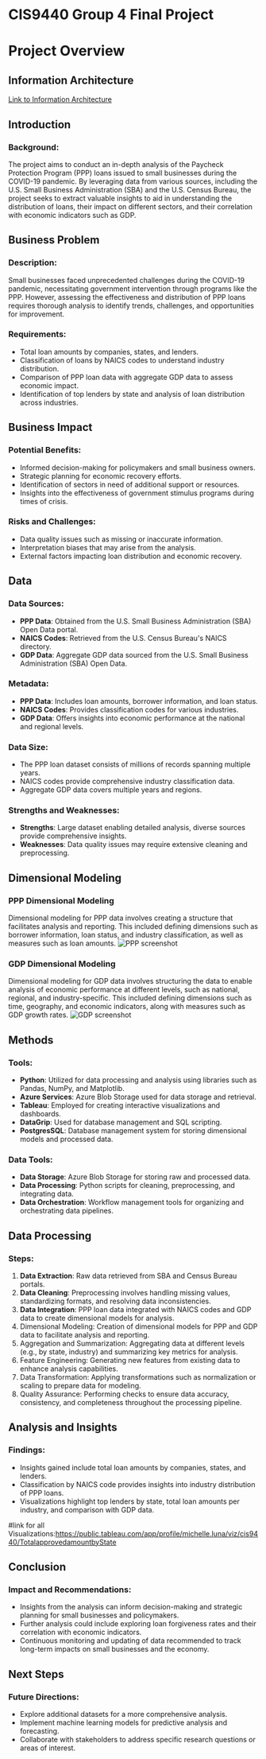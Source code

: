 # CIS9440 Group 4 Final Project

# Project Overview

## Information Architecture
[Link to Information Architecture](https://viewer.diagrams.net/?tags=%7B%7D&highlight=0000ff&edit=_blank&layers=1&nav=1&title=Information%20Architecture.drawio.html#R7Vxbc5s4FP41nuk%2BuAPIgP3oW5POpI13ndnd9qUj2zLQYOQVIrb761cYyVyEbZwGQxImD0FHEhd95%2FsknaOkBYar7Q2Ba%2FsLXiC3pSmLbQuMWpqmKrrCfoWWXWTRw1JosIiz4I1iw9T5hURPbg2cBfJTDSnGLnXWaeMcex6a05QNEoI36WZL7KafuoYWkgzTOXRl6z%2FOgtqRtSs%2BK7TfIseyxZNVhdfM4PzRIjjw%2BPM87KGoZgXFbXhT34YLvEmYwLgFhgRjGl2ttkPkhsMqRizq9%2BlI7eGVCfJokQ4%2FZz9uZ%2BPvXz%2Fbg7X%2FcBv0biy13eXvRndiKNCCjQwvYkJtbGEPuuPYOth%2FLgrvqrBS3OYO4zUzqsz4E1G64zDDgGJmsunK5bXshcnuX95%2FX%2FgWFj7qojjaJitHO15y4Qy5g8OID7GLCavajzkYLLFHhWmBljBw2bAMfErwIxL2lgZMYAz7XVYjjx8fUh8HZI5ODJrwUEgsRE%2B006N24YgmHsDRuUF4hdjXsQYEuZA6T2lfhNylrUO7GFt2weG9AGp%2B3yfoBvxJI0ghs0yj79WM%2FYAtnCd2aYWXHyaTCau%2Fw9D7Q1SzRydaSN7DnHwdXs53rsOchADWaGM7FE3XcD%2BmGyYgaW%2BYRe50NzsYDgjfB5TdBnG7H%2FmTqh9gFVxVzzuH47oJJ9BH5qdeL889RspwPNYy7sTsaj%2F8OeU2T4hQtD0JNK8VisDF0uDFTaw8JjfZCdHpKSU5Rq%2FRgMs1QCuoAUatNEC7XANuRpOG%2FOWRX%2Bvo1bJfLMEa%2Bl9Cf1CQ%2Fmat6A8upv%2FX%2FufhlDX4MGRrfr8RgvKEABgVCwHQGyG4XAg6BYUAdGqlBB1ZCZBP8%2Bb%2F%2Fq%2BAMGVQJtinFmk04EU1QDfTIqCaVa8GZMeoQhXqwm69ILtVUCt26xKIf8ENM%2FDZfrylBM4pAygLbQycep6ur4hnqprmWQ7NVC2HZ0ZpPDMbnsm75PM8q1dIzWh4dppnebGtKxOt2xBN3o%2BeJ1q94layWjZESxENdKsmmtZriJazIjzLNK1bK6apcoxI7AAjsjVZomvFh4x6pYlAEyh%2Bjg4U3kL26qUD8h7ynA40maJyBaDyVBFQJSCvqgAx6b8l6%2BquAEU3t6BmCiDvbs8pgMgWhcmiRgpKlILqk0WgkYJnSEGv6KbgxbffvOsEO%2Byl4%2FxDJzPF6BmHid6U98r4zOE1fiMNpUgaU4VfvTr%2FqNtUIe%2F9eWRmQvAc%2Bb7jWbk7xx2DqvCuMQ3z24nlgEwSEChVZyc0eeofOSvk%2BU5IK1axPwF%2BBNQHOHOLp4mJjVezwH9jgJof9RSkqpkTnhMwJyE9HCx%2F%2BYy%2FfP73PUutCLudl9rKjnA99tt%2F3yzbgwny%2FrTcMWh%2FIfc5Bzfqh%2BJxvPLxzR3gkmGNJK6yc7hyVqqZMJ89YVaezQc5x6kiOO%2FJ3EZskJhPYe%2FobAmDopCyl3HWPnpTcJqZXJZaNJfVLQ1PowpRfW6oe1%2BaIMJWaBSRVr22vFrR6FfNzkdqr2CeveJx96LnBuqFIpDPDXBdvsMwBIb199iYa0q0aXk3M6jeSe9PKp9BO3La%2BV3zrWggqGZ8OxoHaviW4ttVQzy5%2B8i8aEC0ArXVePUZWcKBSeFk%2FBdgUdGOkix91kDtrrdRN14vbsTPZyXWuNEt049h5uSzs3mijbNyoffbS98j0OUALKMpouTy%2BhToOeB1stH0F0Mvb3VSGnoPBHr%2BEpPVq8dvmwHrOJ5qXjatPDzzZr%2FS8Ay1%2BK1AqWf%2FnLZEKFkx%2Fm8dUQYs%2Fm8oYPw%2F)


## Introduction

### Background:
The project aims to conduct an in-depth analysis of the Paycheck Protection Program (PPP) loans issued to small businesses during the COVID-19 pandemic. By leveraging data from various sources, including the U.S. Small Business Administration (SBA) and the U.S. Census Bureau, the project seeks to extract valuable insights to aid in understanding the distribution of loans, their impact on different sectors, and their correlation with economic indicators such as GDP.

## Business Problem

### Description:
Small businesses faced unprecedented challenges during the COVID-19 pandemic, necessitating government intervention through programs like the PPP. However, assessing the effectiveness and distribution of PPP loans requires thorough analysis to identify trends, challenges, and opportunities for improvement.

### Requirements:
- Total loan amounts by companies, states, and lenders.
- Classification of loans by NAICS codes to understand industry distribution.
- Comparison of PPP loan data with aggregate GDP data to assess economic impact.
- Identification of top lenders by state and analysis of loan distribution across industries.

## Business Impact

### Potential Benefits:
- Informed decision-making for policymakers and small business owners.
- Strategic planning for economic recovery efforts.
- Identification of sectors in need of additional support or resources.
- Insights into the effectiveness of government stimulus programs during times of crisis.

### Risks and Challenges:
- Data quality issues such as missing or inaccurate information.
- Interpretation biases that may arise from the analysis.
- External factors impacting loan distribution and economic recovery.

## Data

### Data Sources:
- **PPP Data**: Obtained from the U.S. Small Business Administration (SBA) Open Data portal.
- **NAICS Codes**: Retrieved from the U.S. Census Bureau's NAICS directory.
- **GDP Data**: Aggregate GDP data sourced from the U.S. Small Business Administration (SBA) Open Data.

### Metadata:
- **PPP Data**: Includes loan amounts, borrower information, and loan status.
- **NAICS Codes**: Provides classification codes for various industries.
- **GDP Data**: Offers insights into economic performance at the national and regional levels.

### Data Size:
- The PPP loan dataset consists of millions of records spanning multiple years.
- NAICS codes provide comprehensive industry classification data.
- Aggregate GDP data covers multiple years and regions.

### Strengths and Weaknesses:
- **Strengths**: Large dataset enabling detailed analysis, diverse sources provide comprehensive insights.
- **Weaknesses**: Data quality issues may require extensive cleaning and preprocessing.

## Dimensional Modeling

### PPP Dimensional Modeling
Dimensional modeling for PPP data involves creating a structure that facilitates analysis and reporting. This included defining dimensions such as borrower information, loan status, and industry classification, as well as measures such as loan amounts.
![PPP screenshot](https://github.com/JackDaly397/CIS9440FinalProject/assets/159973038/91e5f392-1ef6-4b63-92be-d3172a8d7cd8)

### GDP Dimensional Modeling
Dimensional modeling for GDP data involves structuring the data to enable analysis of economic performance at different levels, such as national, regional, and industry-specific. This included defining dimensions such as time, geography, and economic indicators, along with measures such as GDP growth rates.
![GDP screenshot](https://github.com/JackDaly397/CIS9440FinalProject/assets/159973038/29cef676-e414-4094-8231-354918f1d69e)

## Methods

### Tools:
- **Python**: Utilized for data processing and analysis using libraries such as Pandas, NumPy, and Matplotlib.
- **Azure Services**: Azure Blob Storage used for data storage and retrieval.
- **Tableau**: Employed for creating interactive visualizations and dashboards.
- **DataGrip**: Used for database management and SQL scripting.
- **PostgresSQL**: Database management system for storing dimensional models and processed data.

### Data Tools:
- **Data Storage**: Azure Blob Storage for storing raw and processed data.
- **Data Processing**: Python scripts for cleaning, preprocessing, and integrating data.
- **Data Orchestration**: Workflow management tools for organizing and orchestrating data pipelines.

## Data Processing

### Steps:
1. **Data Extraction**: Raw data retrieved from SBA and Census Bureau portals.
2. **Data Cleaning**: Preprocessing involves handling missing values, standardizing formats, and resolving data inconsistencies.
3. **Data Integration**: PPP loan data integrated with NAICS codes and GDP data to create dimensional models for analysis.
4. Dimensional Modeling: Creation of dimensional models for PPP and GDP data to facilitate analysis and reporting.
5. Aggregation and Summarization: Aggregating data at different levels (e.g., by state, industry) and summarizing key metrics for analysis.
6. Feature Engineering: Generating new features from existing data to enhance analysis capabilities.
7. Data Transformation: Applying transformations such as normalization or scaling to prepare data for modeling.
8. Quality Assurance: Performing checks to ensure data accuracy, consistency, and completeness throughout the processing pipeline.


## Analysis and Insights

### Findings:
- Insights gained include total loan amounts by companies, states, and lenders.
- Classification by NAICS code provides insights into industry distribution of PPP loans.
- Visualizations highlight top lenders by state, total loan amounts per industry, and comparison with GDP data.

#link for all Visualizations:https://public.tableau.com/app/profile/michelle.luna/viz/cis9440/TotalapprovedamountbyState


## Conclusion

### Impact and Recommendations:
- Insights from the analysis can inform decision-making and strategic planning for small businesses and policymakers.
- Further analysis could include exploring loan forgiveness rates and their correlation with economic indicators.
- Continuous monitoring and updating of data recommended to track long-term impacts on small businesses and the economy.

## Next Steps

### Future Directions:
- Explore additional datasets for a more comprehensive analysis.
- Implement machine learning models for predictive analysis and forecasting.
- Collaborate with stakeholders to address specific research questions or areas of interest.
